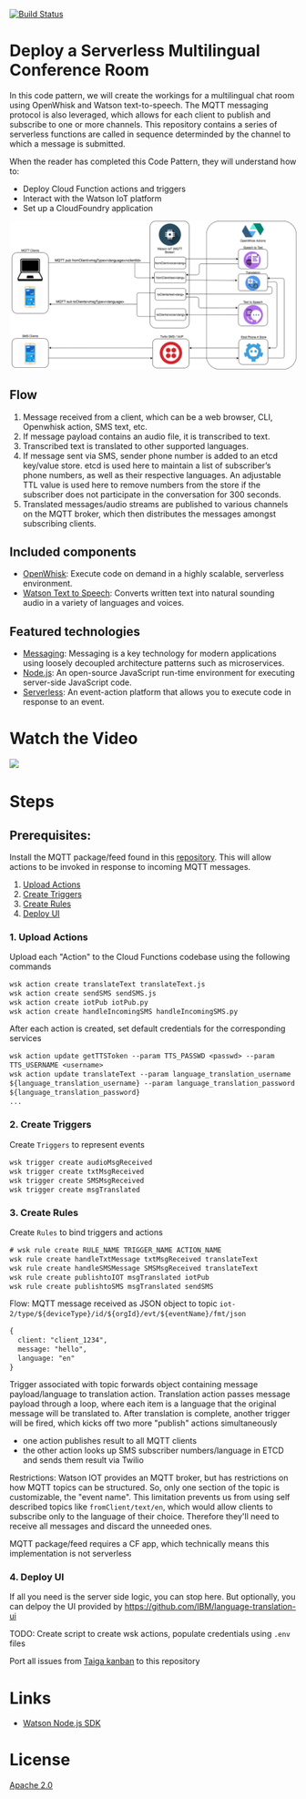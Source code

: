 [![Build Status](https://travis-ci.org/IBM/serverless-language-translation.svg?branch=master)](https://travis-ci.org/IBM/serverless-language-translation)

# Deploy a Serverless Multilingual Conference Room

In this code pattern, we will create the workings for a multilingual chat room using OpenWhisk and Watson text-to-speech.  The MQTT messaging protocol is also leveraged, which allows for each client to publish and subscribe to one or more channels.  This repository contains a series of serverless functions are called in sequence determinded by the channel to which a message is submitted.  

When the reader has completed this Code Pattern, they will understand how to:

* Deploy Cloud Function actions and triggers
* Interact with the Watson IoT platform
* Set up a CloudFoundry application

![Architecture](/assets/architecture.png)

## Flow

1. Message received from a client, which can be a web browser, CLI, Openwhisk action, SMS text, etc.
2. If message payload contains an audio file, it is transcribed to text.
3. Transcribed text is translated to other supported languages.
4. If message sent via SMS, sender phone number is added to an etcd key/value store. etcd is used here to maintain a list of subscriber’s phone numbers, as well as their respective languages. An adjustable TTL value is used here to remove numbers from the store if the subscriber does not participate in the conversation for 300 seconds.
5. Translated messages/audio streams are published to various channels on the MQTT broker, which then distributes the messages amongst subscribing clients.

## Included components

* [OpenWhisk](https://console.ng.bluemix.net/openwhisk): Execute code on demand in a highly scalable, serverless environment.
* [Watson Text to Speech](https://www.ibm.com/watson/developercloud/text-to-speech.html): Converts written text into natural sounding audio in a variety of languages and voices.

## Featured technologies

* [Messaging](https://developer.ibm.com/messaging/message-hub/): Messaging is a key technology for modern applications using loosely decoupled architecture patterns such as microservices.
* [Node.js](https://nodejs.org/): An open-source JavaScript run-time environment for executing server-side JavaScript code.
* [Serverless](https://www.ibm.com/cloud-computing/bluemix/openwhisk): An event-action platform that allows you to execute code in response to an event.

# Watch the Video
[![](http://img.youtube.com/vi/eXY0uh_SeKs/0.jpg)](https://www.youtube.com/watch?v=eXY0uh_SeKs)

# Steps

## Prerequisites:
Install the MQTT package/feed found in this [repository](https://github.com/krook/openwhisk-package-mqtt-watson). This will allow actions to be invoked in response to incoming MQTT messages.

1. [Upload Actions](#1-upload-actions)
2. [Create Triggers](#2-create-triggers)
3. [Create Rules](#3-create-rules)
4. [Deploy UI](#4-deploy-ui)

### 1. Upload Actions
Upload each "Action" to the Cloud Functions codebase using the following commands
```
wsk action create translateText translateText.js
wsk action create sendSMS sendSMS.js
wsk action create iotPub iotPub.py
wsk action create handleIncomingSMS handleIncomingSMS.py
```

After each action is created, set default credentials for the corresponding services
```
wsk action update getTTSToken --param TTS_PASSWD <passwd> --param TTS_USERNAME <username>
wsk action update translateText --param language_translation_username ${language_translation_username} --param language_translation_password ${language_translation_password}
...
```

### 2. Create Triggers
Create `Triggers` to represent events
```
wsk trigger create audioMsgReceived
wsk trigger create txtMsgReceived
wsk trigger create SMSMsgReceived
wsk trigger create msgTranslated
```
### 3. Create Rules
Create `Rules` to bind triggers and actions
```
# wsk rule create RULE_NAME TRIGGER_NAME ACTION_NAME
wsk rule create handleTxtMessage txtMsgReceived translateText
wsk rule create handleSMSMessage SMSMsgReceived translateText
wsk rule create publishtoIOT msgTranslated iotPub
wsk rule create publishtoSMS msgTranslated sendSMS
```

Flow:
MQTT message received as JSON object to topic `iot-2/type/${deviceType}/id/${orgId}/evt/${eventName}/fmt/json`
```
{
  client: "client_1234",
  message: "hello",
  language: "en"
}
```

Trigger associated with topic forwards object containing message payload/language to translation action.
Translation action passes message payload through a loop, where each item is a language that the original message will be translated to. After translation is complete, another trigger will be fired, which kicks off two more "publish" actions simultaneously
  - one action publishes result to all MQTT clients
  - the other action looks up SMS subscriber numbers/language in ETCD and sends them result via Twilio


Restrictions:
Watson IOT provides an MQTT broker, but has restrictions on how MQTT topics can be structured. So, only one section of the topic is customizable, the "event name". This limitation prevents us from using self described topics like `fromClient/text/en`, which would allow clients to subscribe only to the language of their choice. Therefore they'll need to receive all messages and discard the unneeded ones.

MQTT package/feed requires a CF app, which technically means this implementation is not serverless

### 4. Deploy UI

If all you need is the server side logic, you can stop here.  But optionally, you can delpoy the UI provided by https://github.com/IBM/language-translation-ui

TODO:
Create script to create wsk actions, populate credentials using `.env` files

Port all issues from [Taiga kanban](https://tree.taiga.io/project/kalonb91-lang/) to this repository

# Links
* [Watson Node.js SDK](https://github.com/watson-developer-cloud/node-sdk)

# License
[Apache 2.0](LICENSE)
